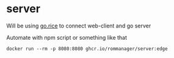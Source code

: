 # server
Will be using [go.rice](https://github.com/GeertJohan/go.rice) to connect web-client and go server

Automate with npm script or something like that

`docker run --rm -p 8080:8080 ghcr.io/rommanager/server:edge`